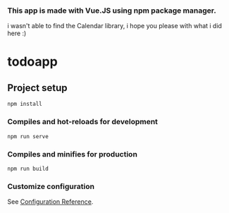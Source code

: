 ### This app is made with Vue.JS using npm package manager.
i wasn't able to find the Calendar library, i hope you please with what i did here :) 

# todoapp

## Project setup
```
npm install
```

### Compiles and hot-reloads for development
```
npm run serve
```

### Compiles and minifies for production
```
npm run build
```

### Customize configuration
See [Configuration Reference](https://cli.vuejs.org/config/).
